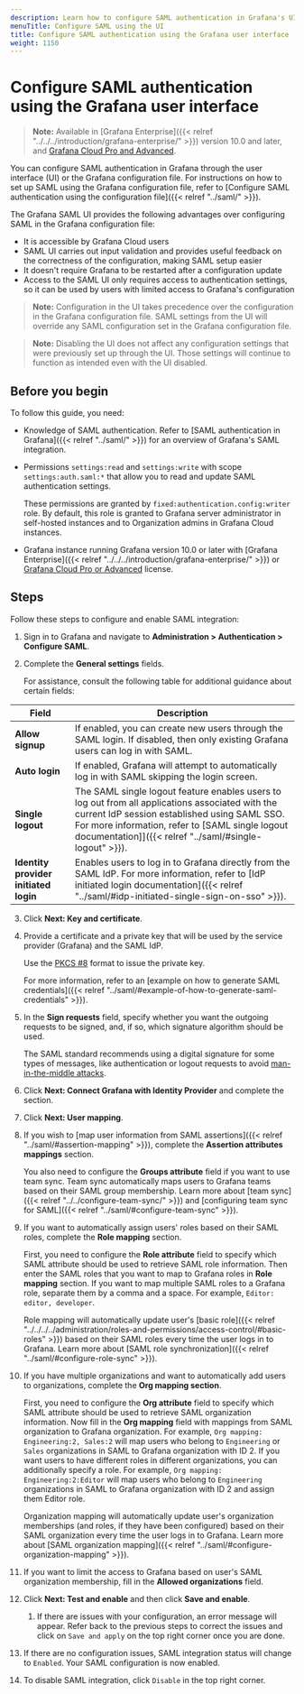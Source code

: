 ```yaml
---
description: Learn how to configure SAML authentication in Grafana's UI.
menuTitle: Configure SAML using the UI
title: Configure SAML authentication using the Grafana user interface
weight: 1150
---
```


# Configure SAML authentication using the Grafana user interface

> **Note:** Available in [Grafana Enterprise]({{< relref "../../../introduction/grafana-enterprise/" >}}) version 10.0 and later, and [Grafana Cloud Pro and Advanced](/docs/grafana-cloud/).

You can configure SAML authentication in Grafana through the user interface (UI) or the Grafana configuration file. For instructions on how to set up SAML using the Grafana configuration file, refer to [Configure SAML authentication using the configuration file]({{< relref "../saml/" >}}).

The Grafana SAML UI provides the following advantages over configuring SAML in the Grafana configuration file:

- It is accessible by Grafana Cloud users
- SAML UI carries out input validation and provides useful feedback on the correctness of the configuration, making SAML setup easier
- It doesn't require Grafana to be restarted after a configuration update
- Access to the SAML UI only requires access to authentication settings, so it can be used by users with limited access to Grafana's configuration

> **Note:** Configuration in the UI takes precedence over the configuration in the Grafana configuration file. SAML settings from the UI will override any SAML configuration set in the Grafana configuration file.

> **Note:** Disabling the UI does not affect any configuration settings that were previously set up through the UI. Those settings will continue to function as intended even with the UI disabled.

## Before you begin

To follow this guide, you need:

- Knowledge of SAML authentication. Refer to [SAML authentication in Grafana]({{< relref "../saml/" >}}) for an overview of Grafana's SAML integration.
- Permissions `settings:read` and `settings:write` with scope `settings:auth.saml:*` that allow you to read and update SAML authentication settings.

  These permissions are granted by `fixed:authentication.config:writer` role.
  By default, this role is granted to Grafana server administrator in self-hosted instances and to Organization admins in Grafana Cloud instances.

- Grafana instance running Grafana version 10.0 or later with [Grafana Enterprise]({{< relref "../../../introduction/grafana-enterprise/" >}}) or [Grafana Cloud Pro or Advanced](/docs/grafana-cloud/) license.

## Steps

Follow these steps to configure and enable SAML integration:

1. Sign in to Grafana and navigate to **Administration > Authentication > Configure SAML**.
1. Complete the **General settings** fields.

   For assistance, consult the following table for additional guidance about certain fields:

| Field                                 | Description                                                                                                                                                                                                                                                    |
| ------------------------------------- | -------------------------------------------------------------------------------------------------------------------------------------------------------------------------------------------------------------------------------------------------------------- |
| **Allow signup**                      | If enabled, you can create new users through the SAML login. If disabled, then only existing Grafana users can log in with SAML.                                                                                                                               |
| **Auto login**                        | If enabled, Grafana will attempt to automatically log in with SAML skipping the login screen.                                                                                                                                                                  |
| **Single logout**                     | The SAML single logout feature enables users to log out from all applications associated with the current IdP session established using SAML SSO. For more information, refer to [SAML single logout documentation]]({{< relref "../saml/#single-logout" >}}). |
| **Identity provider initiated login** | Enables users to log in to Grafana directly from the SAML IdP. For more information, refer to [IdP initiated login documentation]({{< relref "../saml/#idp-initiated-single-sign-on-sso" >}}).                                                                 |

3. Click **Next: Key and certificate**.
1. Provide a certificate and a private key that will be used by the service provider (Grafana) and the SAML IdP.

   Use the [PKCS #8](https://en.wikipedia.org/wiki/PKCS_8) format to issue the private key.

   For more information, refer to an [example on how to generate SAML credentials]({{< relref "../saml/#example-of-how-to-generate-saml-credentials" >}}).

1. In the **Sign requests** field, specify whether you want the outgoing requests to be signed, and, if so, which signature algorithm should be used.

   The SAML standard recommends using a digital signature for some types of messages, like authentication or logout requests to avoid [man-in-the-middle attacks](https://en.wikipedia.org/wiki/Man-in-the-middle_attack).

1. Click **Next: Connect Grafana with Identity Provider** and complete the section.
1. Click **Next: User mapping**.
1. If you wish to [map user information from SAML assertions]({{< relref "../saml/#assertion-mapping" >}}), complete the **Assertion attributes mappings** section.

   You also need to configure the **Groups attribute** field if you want to use team sync. Team sync automatically maps users to Grafana teams based on their SAML group membership.
   Learn more about [team sync]({{< relref "../../configure-team-sync/" >}}) and [configuring team sync for SAML]({{< relref "../saml/#configure-team-sync" >}}).

1. If you want to automatically assign users' roles based on their SAML roles, complete the **Role mapping** section.

   First, you need to configure the **Role attribute** field to specify which SAML attribute should be used to retrieve SAML role information.
   Then enter the SAML roles that you want to map to Grafana roles in **Role mapping** section. If you want to map multiple SAML roles to a Grafana role, separate them by a comma and a space. For example, `Editor: editor, developer`.

   Role mapping will automatically update user's [basic role]({{< relref "../../../../administration/roles-and-permissions/access-control/#basic-roles" >}}) based on their SAML roles every time the user logs in to Grafana.
   Learn more about [SAML role synchronization]({{< relref "../saml/#configure-role-sync" >}}).

1. If you have multiple organizations and want to automatically add users to organizations, complete the **Org mapping section**.

   First, you need to configure the **Org attribute** field to specify which SAML attribute should be used to retrieve SAML organization information.
   Now fill in the **Org mapping** field with mappings from SAML organization to Grafana organization. For example, `Org mapping: Engineering:2, Sales:2` will map users who belong to `Engineering` or `Sales` organizations in SAML to Grafana organization with ID 2.
   If you want users to have different roles in different organizations, you can additionally specify a role. For example, `Org mapping: Engineering:2:Editor` will map users who belong to `Engineering` organizations in SAML to Grafana organization with ID 2 and assign them Editor role.

   Organization mapping will automatically update user's organization memberships (and roles, if they have been configured) based on their SAML organization every time the user logs in to Grafana.
   Learn more about [SAML organization mapping]({{< relref "../saml/#configure-organization-mapping" >}}).

1. If you want to limit the access to Grafana based on user's SAML organization membership, fill in the **Allowed organizations** field.
1. Click **Next: Test and enable** and then click **Save and enable**.
   1. If there are issues with your configuration, an error message will appear. Refer back to the previous steps to correct the issues and click on `Save and apply` on the top right corner once you are done.
1. If there are no configuration issues, SAML integration status will change to `Enabled`.
   Your SAML configuration is now enabled.
1. To disable SAML integration, click `Disable` in the top right corner.
